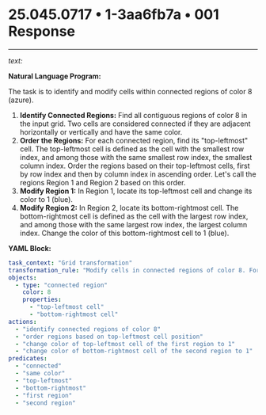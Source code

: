 # 25.045.0717 • 1-3aa6fb7a • 001 Response

---

*text:*

**Natural Language Program:**

The task is to identify and modify cells within connected regions of color 8 (azure).
1. **Identify Connected Regions:** Find all contiguous regions of color 8 in the input grid. Two cells are considered connected if they are adjacent horizontally or vertically and have the same color.
2. **Order the Regions:**  For each connected region, find its "top-leftmost" cell. The top-leftmost cell is defined as the cell with the smallest row index, and among those with the same smallest row index, the smallest column index. Order the regions based on their top-leftmost cells, first by row index and then by column index in ascending order. Let's call the regions Region 1 and Region 2 based on this order.
3. **Modify Region 1:** In Region 1, locate its top-leftmost cell and change its color to 1 (blue).
4. **Modify Region 2:** In Region 2, locate its bottom-rightmost cell. The bottom-rightmost cell is defined as the cell with the largest row index, and among those with the same largest row index, the largest column index. Change the color of this bottom-rightmost cell to 1 (blue).

**YAML Block:**

```yaml
task_context: "Grid transformation"
transformation_rule: "Modify cells in connected regions of color 8. For the first region (ordered by top-leftmost cell), change its top-leftmost cell to color 1. For the second region, change its bottom-rightmost cell to color 1."
objects:
  - type: "connected region"
    color: 8
    properties:
      - "top-leftmost cell"
      - "bottom-rightmost cell"
actions:
  - "identify connected regions of color 8"
  - "order regions based on top-leftmost cell position"
  - "change color of top-leftmost cell of the first region to 1"
  - "change color of bottom-rightmost cell of the second region to 1"
predicates:
  - "connected"
  - "same color"
  - "top-leftmost"
  - "bottom-rightmost"
  - "first region"
  - "second region"
```
